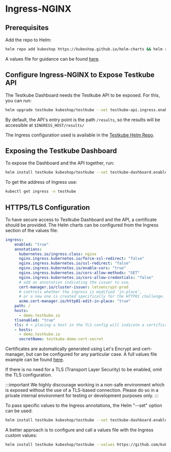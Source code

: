 # Ingress-NGINX

## Prerequisites

Add the repo to Helm:

```sh
helm repo add kubeshop https://kubeshop.github.io/helm-charts && helm repo update
```

A values file for guidance can be found [here](https://github.com/kubeshop/helm-charts/blob/39f73098630b333ba66db137e7fc016c39d92876/testkube/charts/testkube/values-demo.yaml).

## Configure Ingress-NGINX to Expose Testkube API

The Testkube Dashboard needs the Testkube API to be exposed. For this, you can run:

```sh
helm upgrade testkube kubeshop/testkube --set testkube-api.ingress.enabled="true"
```

By default, the API's entry point is the path `/results`, so the results will be accessible at `$INGRESS_HOST/results/`

The Ingress configuration used is available in the [Testkube Helm Repo](https://github.com/kubeshop/helm-charts).

## Exposing the Testkube Dashboard 

To expose the Dashboard and the API together, run: 

```sh
helm install testkube kubeshop/testkube --set testkube-dashboard.enabled="true" --set testkube-dashboard.ingress.enabled="true" --set testkube-api.ingress.enabled="true"
```

To get the address of Ingress use:

```sh
kubectl get ingress -n testkube
```

## HTTPS/TLS Configuration

To have secure access to Testkube Dashboard and the API, a certificate should be provided. The Helm charts can be configured from the Ingress section of the values file:

```yaml
ingress:
    enabled: "true"
    annotations: 
      kubernetes.io/ingress.class: nginx
      nginx.ingress.kubernetes.io/force-ssl-redirect: "false"
      nginx.ingress.kubernetes.io/ssl-redirect: "false"
      nginx.ingress.kubernetes.io/enable-cors: "true"
      nginx.ingress.kubernetes.io/cors-allow-methods: "GET"
      nginx.ingress.kubernetes.io/cors-allow-credentials: "false"
      # add an annotation indicating the issuer to use.
      cert-manager.io/cluster-issuer: letsencrypt-prod
      # controls whether the ingress is modified ‘in-place’,
      # or a new one is created specifically for the HTTP01 challenge.
      acme.cert-manager.io/http01-edit-in-place: "true"
    path: /
    hosts:
      - demo.testkube.io
    tlsenabled: "true"
    tls: # < placing a host in the TLS config will indicate a certificate should be created
    - hosts:
      - demo.testkube.io
      secretName: testkube-demo-cert-secret
```

Certificates are automatically generated using Let's Encrypt and cert-manager, but can be configured for any particular case. A full values file example can be found [here](https://github.com/kubeshop/helm-charts/blob/39f73098630b333ba66db137e7fc016c39d92876/testkube/charts/testkube/values-demo.yaml).

If there is no need for a TLS (Transport Layer Security) to be enabled, omit the TLS configuration.

:::important
We highly discourage working in a non-safe environment which is exposed without the use of a TLS-based connection. Please do so in a private internal environment for testing or development purposes only.
:::

To pass specific values to the Ingress annotations, the Helm "--set" option can be used: 

```sh
helm install testkube kubeshop/testkube --set testkube-dashboard.enabled="true" --set testkube-dashboard.ingress.enabled="true" --set testkube-api.ingress.enabled="true" --set testkube-api.ingress.annotations.kubernetes\\.io/ingress\\.class="anything_needed" 
```

A better approach is to configure and call a values file with the Ingress custom values:

```sh
helm install testkube kubeshop/testkube --values https://github.com/kubeshop/helm-charts/blob/39f73098630b333ba66db137e7fc016c39d92876/testkube/charts/testkube/values-demo.yaml
```
